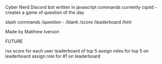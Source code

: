 Cyber Nerd Discord bot written in javascript
commands currently
cqotd - creates a game of question of the day

slash commands
/question - 
/blank
/score
/leaderboard
/hint



Made by Matthew Iverson


FUTURE

rss
score for each user
leaderboard of top 5
assign roles for top 5 on leaderboard
assign role for #1 on leaderboard